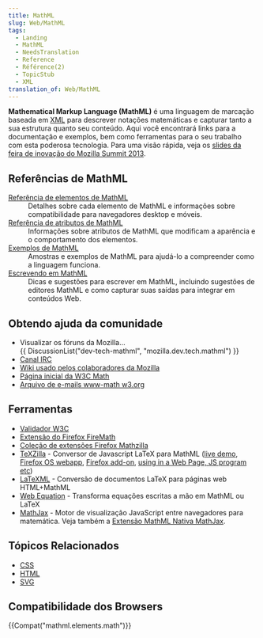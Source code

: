 ```yaml
---
title: MathML
slug: Web/MathML
tags:
  - Landing
  - MathML
  - NeedsTranslation
  - Reference
  - Référence(2)
  - TopicStub
  - XML
translation_of: Web/MathML
---
```

<p><strong>Mathematical Markup Language (MathML)</strong> é uma linguagem de marcação baseada em <a href="/pt-BR/docs/XML" title="/en-US/docs/XML">XML</a> para descrever notações matemáticas e capturar tanto a sua estrutura quanto seu conteúdo. Aqui você encontrará links para a documentação e exemplos, bem como ferramentas para o seu trabalho com esta poderosa tecnologia. Para uma visão rápida, veja os <a href="http://fred-wang.github.io/MozSummitMathML/index.html">slides da feira de inovação do Mozilla Summit 2013</a>.</p>

<h2>Referências de MathML</h2>

<dl>
 <dt><a href="/en-US/docs/Web/MathML/Element" title="/en-US/docs/Web/MathML/Element">Referência de elementos de MathML</a></dt>
 <dd>Detalhes sobre cada elemento de MathML e informações sobre compatibilidade para navegadores desktop e móveis.</dd>
 <dt><a href="/en-US/docs/Web/MathML/Attribute" title="/en-US/docs/Web/MathML/Attribute">Referência de atributos de MathML</a></dt>
 <dd>Informações sobre atributos de MathML que modificam a aparência e o comportamento dos elementos.</dd>
 <dt><a href="/en-US/docs/Web/MathML/Examples" title="/en-US/docs/Web/MathML/Examples">Exemplos de MathML</a></dt>
 <dd>Amostras e exemplos de MathML para ajudá-lo a compreender como a linguagem funciona.</dd>
 <dt><a href="/en-US/docs/Web/MathML/Authoring" title="/en-US/docs/Web/MathML/Authoring">Escrevendo em MathML</a></dt>
 <dd>Dicas e sugestões para escrever em MathML, incluindo sugestões de editores MathML e como capturar suas saídas para integrar em conteúdos Web.</dd>
</dl>

<h2>Obtendo ajuda da comunidade</h2>

<ul>
 <li>Visualizar os fóruns da Mozilla...<br>
  {{ DiscussionList("dev-tech-mathml", "mozilla.dev.tech.mathml") }}</li>
 <li><a href="irc://irc.mozilla.org/%23mathml">Canal IRC</a></li>
 <li><a href="https://wiki.mozilla.org/MathML:Home_Page">Wiki usado pelos colaboradores da Mozilla</a></li>
 <li><a href="http://www.w3.org/Math/">Página inicial da W3C Math</a></li>
 <li><a href="http://lists.w3.org/Archives/Public/www-math/">Arquivo de e-mails www-math w3.org</a></li>
</ul>

<h2>Ferramentas</h2>

<ul>
 <li><a href="http://validator.w3.org">Validador W3C</a></li>
 <li><a href="https://addons.mozilla.org/de/firefox/addon/8969/">Extensão do Firefox FireMath</a></li>
 <li><a href="https://addons.mozilla.org/firefox/collections/fred_wang/mathzilla/">Coleção de extensões Firefox Mathzilla</a></li>
 <li><a href="https://github.com/fred-wang/TeXZilla">TeXZilla</a> - Conversor de Javascript LaTeX para MathML (<a href="http://fred-wang.github.io/TeXZilla/">live demo</a>, <a href="http://r-gaia-cs.github.io/TeXZilla-webapp/">Firefox OS webapp</a>, <a href="https://addons.mozilla.org/en-US/firefox/addon/texzilla/">Firefox add-on</a>, <a href="https://github.com/fred-wang/TeXZilla/wiki/Using-TeXZilla">using in a Web Page, JS program etc</a>)</li>
 <li><a href="http://dlmf.nist.gov/LaTeXML/">LaTeXML</a> - Conversão de documentos LaTeX para páginas web HTML+MathML</li>
 <li><a href="https://webdemo.myscript.com/views/math/index.html">Web Equation</a> - Transforma equações escritas a mão em MathML ou LaTeX</li>
 <li><a href="http://www.mathjax.org/">MathJax</a> - Motor de visualização JavaScript entre navegadores para matemática. Veja também a <a href="https://addons.mozilla.org/en-US/firefox/addon/mathjax-native-mathml/">Extensão MathML Nativa MathJax</a>.</li>
</ul>

<h2>Tópicos Relacionados</h2>

<ul>
 <li><a href="/en-US/docs/Web/CSS">CSS</a></li>
 <li><a href="/en-US/docs/Web/HTML">HTML</a></li>
 <li><a href="/en-US/docs/Web/SVG">SVG</a></li>
</ul>

<h2 >Compatibilidade dos Browsers</h2>

{{Compat("mathml.elements.math")}}
